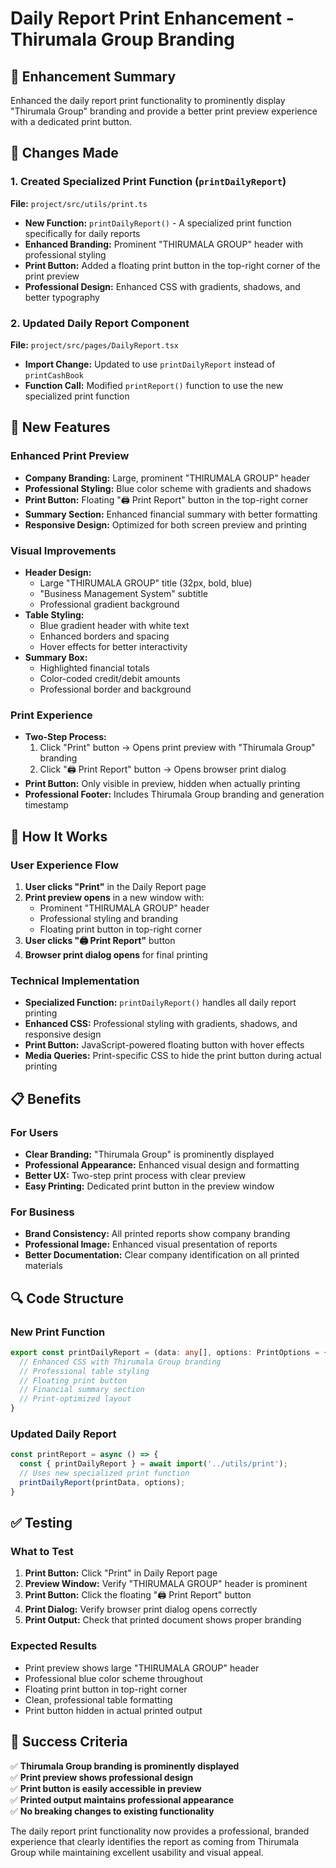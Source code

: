 # Daily Report Print Enhancement - Thirumala Group Branding

## 🎯 Enhancement Summary

Enhanced the daily report print functionality to prominently display "Thirumala Group" branding and provide a better print preview experience with a dedicated print button.

## 🔧 Changes Made

### 1. Created Specialized Print Function (`printDailyReport`)

**File:** `project/src/utils/print.ts`

- **New Function:** `printDailyReport()` - A specialized print function specifically for daily reports
- **Enhanced Branding:** Prominent "THIRUMALA GROUP" header with professional styling
- **Print Button:** Added a floating print button in the top-right corner of the print preview
- **Professional Design:** Enhanced CSS with gradients, shadows, and better typography

### 2. Updated Daily Report Component

**File:** `project/src/pages/DailyReport.tsx`

- **Import Change:** Updated to use `printDailyReport` instead of `printCashBook`
- **Function Call:** Modified `printReport()` function to use the new specialized print function

## 🎨 New Features

### Enhanced Print Preview
- **Company Branding:** Large, prominent "THIRUMALA GROUP" header
- **Professional Styling:** Blue color scheme with gradients and shadows
- **Print Button:** Floating "🖨️ Print Report" button in the top-right corner
- **Summary Section:** Enhanced financial summary with better formatting
- **Responsive Design:** Optimized for both screen preview and printing

### Visual Improvements
- **Header Design:** 
  - Large "THIRUMALA GROUP" title (32px, bold, blue)
  - "Business Management System" subtitle
  - Professional gradient background
- **Table Styling:**
  - Blue gradient header with white text
  - Enhanced borders and spacing
  - Hover effects for better interactivity
- **Summary Box:**
  - Highlighted financial totals
  - Color-coded credit/debit amounts
  - Professional border and background

### Print Experience
- **Two-Step Process:**
  1. Click "Print" button → Opens print preview with "Thirumala Group" branding
  2. Click "🖨️ Print Report" button → Opens browser print dialog
- **Print Button:** Only visible in preview, hidden when actually printing
- **Professional Footer:** Includes Thirumala Group branding and generation timestamp

## 🚀 How It Works

### User Experience Flow
1. **User clicks "Print"** in the Daily Report page
2. **Print preview opens** in a new window with:
   - Prominent "THIRUMALA GROUP" header
   - Professional styling and branding
   - Floating print button in top-right corner
3. **User clicks "🖨️ Print Report"** button
4. **Browser print dialog opens** for final printing

### Technical Implementation
- **Specialized Function:** `printDailyReport()` handles all daily report printing
- **Enhanced CSS:** Professional styling with gradients, shadows, and responsive design
- **Print Button:** JavaScript-powered floating button with hover effects
- **Media Queries:** Print-specific CSS to hide the print button during actual printing

## 📋 Benefits

### For Users
- **Clear Branding:** "Thirumala Group" is prominently displayed
- **Professional Appearance:** Enhanced visual design and formatting
- **Better UX:** Two-step print process with clear preview
- **Easy Printing:** Dedicated print button in the preview window

### For Business
- **Brand Consistency:** All printed reports show company branding
- **Professional Image:** Enhanced visual presentation of reports
- **Better Documentation:** Clear company identification on all printed materials

## 🔍 Code Structure

### New Print Function
```typescript
export const printDailyReport = (data: any[], options: PrintOptions = {}) => {
  // Enhanced CSS with Thirumala Group branding
  // Professional table styling
  // Floating print button
  // Financial summary section
  // Print-optimized layout
}
```

### Updated Daily Report
```typescript
const printReport = async () => {
  const { printDailyReport } = await import('../utils/print');
  // Uses new specialized print function
  printDailyReport(printData, options);
}
```

## ✅ Testing

### What to Test
1. **Print Button:** Click "Print" in Daily Report page
2. **Preview Window:** Verify "THIRUMALA GROUP" header is prominent
3. **Print Button:** Click the floating "🖨️ Print Report" button
4. **Print Dialog:** Verify browser print dialog opens correctly
5. **Print Output:** Check that printed document shows proper branding

### Expected Results
- Print preview shows large "THIRUMALA GROUP" header
- Professional blue color scheme throughout
- Floating print button in top-right corner
- Clean, professional table formatting
- Print button hidden in actual printed output

## 🎉 Success Criteria

✅ **Thirumala Group branding is prominently displayed**  
✅ **Print preview shows professional design**  
✅ **Print button is easily accessible in preview**  
✅ **Printed output maintains professional appearance**  
✅ **No breaking changes to existing functionality**

The daily report print functionality now provides a professional, branded experience that clearly identifies the report as coming from Thirumala Group while maintaining excellent usability and visual appeal.


